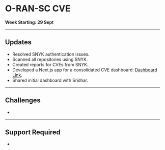# O-RAN-SC CVE  
**Week Starting: 29 Sept**

---

## Updates
- Resolved SNYK authentication issues.  
- Scanned all repositories using SNYK.  
- Created reports for CVEs from SNYK.  
- Developed a Next.js app for a consolidated CVE dashboard: [Dashboard Link](https://oran-cve-kqs4.vercel.app/).  
- Shared initial dashboard with Sridhar.  

---

## Challenges
- 

---

## Support Required
- 
